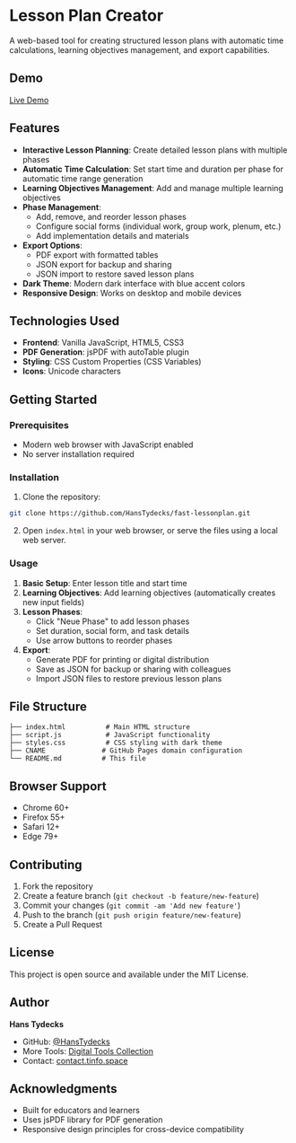 # Lesson Plan Creator

A web-based tool for creating structured lesson plans with automatic time calculations, learning objectives management, and export capabilities.

## Demo

[Live Demo](https://lessplan.tinfo.space)

## Features

- **Interactive Lesson Planning**: Create detailed lesson plans with multiple phases
- **Automatic Time Calculation**: Set start time and duration per phase for automatic time range generation
- **Learning Objectives Management**: Add and manage multiple learning objectives
- **Phase Management**: 
  - Add, remove, and reorder lesson phases
  - Configure social forms (individual work, group work, plenum, etc.)
  - Add implementation details and materials
- **Export Options**:
  - PDF export with formatted tables
  - JSON export for backup and sharing
  - JSON import to restore saved lesson plans
- **Dark Theme**: Modern dark interface with blue accent colors
- **Responsive Design**: Works on desktop and mobile devices

## Technologies Used

- **Frontend**: Vanilla JavaScript, HTML5, CSS3
- **PDF Generation**: jsPDF with autoTable plugin
- **Styling**: CSS Custom Properties (CSS Variables)
- **Icons**: Unicode characters

## Getting Started

### Prerequisites

- Modern web browser with JavaScript enabled
- No server installation required

### Installation

1. Clone the repository:
```bash
git clone https://github.com/HansTydecks/fast-lessonplan.git
```

2. Open `index.html` in your web browser, or serve the files using a local web server.

### Usage

1. **Basic Setup**: Enter lesson title and start time
2. **Learning Objectives**: Add learning objectives (automatically creates new input fields)
3. **Lesson Phases**: 
   - Click "Neue Phase" to add lesson phases
   - Set duration, social form, and task details
   - Use arrow buttons to reorder phases
4. **Export**: 
   - Generate PDF for printing or digital distribution
   - Save as JSON for backup or sharing with colleagues
   - Import JSON files to restore previous lesson plans

## File Structure

```
├── index.html          # Main HTML structure
├── script.js           # JavaScript functionality
├── styles.css          # CSS styling with dark theme
├── CNAME              # GitHub Pages domain configuration
└── README.md          # This file
```

## Browser Support

- Chrome 60+
- Firefox 55+
- Safari 12+
- Edge 79+

## Contributing

1. Fork the repository
2. Create a feature branch (`git checkout -b feature/new-feature`)
3. Commit your changes (`git commit -am 'Add new feature'`)
4. Push to the branch (`git push origin feature/new-feature`)
5. Create a Pull Request

## License

This project is open source and available under the MIT License.

## Author

**Hans Tydecks**
- GitHub: [@HansTydecks](https://github.com/HansTydecks)
- More Tools: [Digital Tools Collection](https://tinfo.space/teachers/Digitale_Tools/)
- Contact: [contact.tinfo.space](http://contact.tinfo.space/)

## Acknowledgments

- Built for educators and learners
- Uses jsPDF library for PDF generation
- Responsive design principles for cross-device compatibility